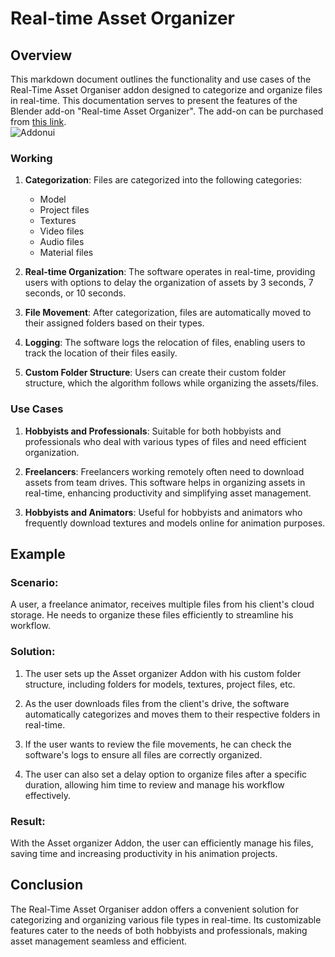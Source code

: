# Real-time Asset Organizer

## Overview

This markdown document outlines the functionality and use cases of the Real-Time Asset Organiser addon designed to categorize and organize files  in real-time. This documentation serves to present the features of the Blender add-on "Real-time Asset Organizer". The add-on can be purchased from [this link](https://blendermarket.com/products/real-time-asset-organiser). <br>
![Addonui](https://github.com/Gauravpatil-8/Real-Time-Asset-Organiser/blob/main/Resource/Addonui.png)<br>
### Working

1. **Categorization**: Files are categorized into the following categories:
   - Model
   - Project files
   - Textures
   - Video files
   - Audio files
   - Material files

2. **Real-time Organization**: The software operates in real-time, providing users with options to delay the organization of assets by 3 seconds, 7 seconds, or 10 seconds.

3. **File Movement**: After categorization, files are automatically moved to their assigned folders based on their types.

4. **Logging**: The software logs the relocation of files, enabling users to track the location of their files easily.

5. **Custom Folder Structure**: Users can create their custom folder structure, which the algorithm follows while organizing the assets/files.

### Use Cases

1. **Hobbyists and Professionals**: Suitable for both hobbyists and professionals who deal with various types of files and need efficient organization.

2. **Freelancers**: Freelancers working remotely often need to download assets from team drives. This software helps in organizing assets in real-time, enhancing productivity and simplifying asset management.

3. **Hobbyists and Animators**: Useful for hobbyists and animators who frequently download textures and models online for animation purposes.

## Example

### Scenario:

A user, a freelance animator, receives multiple files from his client's cloud storage. He needs to organize these files efficiently to streamline his workflow.

### Solution:

1. The user sets up the Asset organizer Addon with his custom folder structure, including folders for models, textures, project files, etc.

2. As the user downloads files from the client's drive, the software automatically categorizes and moves them to their respective folders in real-time.

3. If the user wants to review the file movements, he can check the software's logs to ensure all files are correctly organized.

4. The user can also set a delay option to organize files after a specific duration, allowing him time to review and manage his workflow effectively.

### Result:

With the Asset organizer Addon, the user can efficiently manage his files, saving time and increasing productivity in his animation projects.

## Conclusion

The Real-Time Asset Organiser addon offers a convenient solution for categorizing and organizing various file types in real-time. Its customizable features cater to the needs of both hobbyists and professionals, making asset management seamless and efficient.

